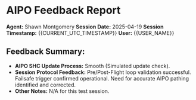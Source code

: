 # AIPO Feedback Report

**Agent:** Shawn Montgomery
**Session Date:** 2025-04-19
**Session Timestamp:** {{CURRENT_UTC_TIMESTAMP}}
**User:** {{USER_NAME}}

## Feedback Summary:

- **AIPO SHC Update Process:** Smooth (Simulated update check).
- **Session Protocol Feedback:** Pre/Post-Flight loop validation successful. Failsafe trigger confirmed operational. Need for accurate AIPO pathing identified and corrected.
- **Other Notes:** N/A for this test session.
